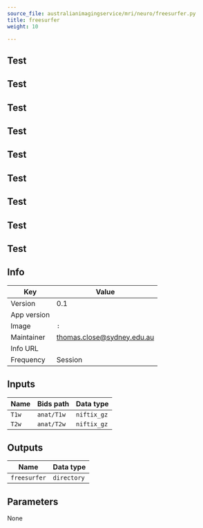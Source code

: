 ```yaml
---
source_file: australianimagingservice/mri/neuro/freesurfer.py
title: freesurfer
weight: 10

---
```




## Test
## Test
## Test
## Test
## Test
## Test
## Test
## Test
## Test
## Info
|Key|Value|
|---|-----|
|Version|0.1|
|App version||
|Image|`:`|
|Maintainer|thomas.close@sydney.edu.au|
|Info URL||
|Frequency|Session|

## Inputs
|Name|Bids path|Data type|
|----|---------|---------|
|`T1w`|`anat/T1w`|`niftix_gz`|
|`T2w`|`anat/T2w`|`niftix_gz`|

## Outputs
|Name|Data type|
|----|---------|
|`freesurfer`|`directory`|

## Parameters
None

